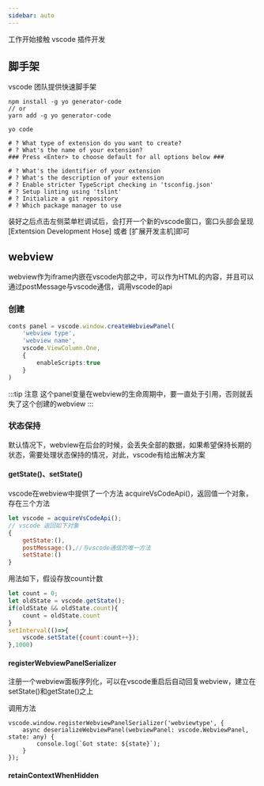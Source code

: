 ```yaml
---
sidebar: auto
---
```



工作开始接触 vscode 插件开发

## 脚手架

vscode 团队提供快速脚手架
```shell
npm install -g yo generator-code
// or
yarn add -g yo generator-code
```
```
yo code

# ? What type of extension do you want to create?
# ? What's the name of your extension?
### Press <Enter> to choose default for all options below ###

# ? What's the identifier of your extension
# ? What's the description of your extension
# ? Enable stricter TypeScript checking in 'tsconfig.json'
# ? Setup linting using 'tslint'
# ? Initialize a git repository
# ? Which package manager to use
```
装好之后点击左侧菜单栏调试后，会打开一个新的vscode窗口，窗口头部会呈现 [Extentsion Development Hose] 或者 [扩展开发主机]即可

## webview

webview作为iframe内嵌在vscode内部之中，可以作为HTML的内容，并且可以通过postMessage与vscode通信，调用vscode的api

### 创建

```typescript
conts panel = vscode.window.createWebviewPanel(
    'webview type',
    'webview name', 
    vscode.ViewColumn.One,
    {
        enableScripts:true
    } 
)
```

:::tip 注意
这个panel变量在webview的生命周期中，要一直处于引用，否则就丢失了这个创建的webview
:::

### 状态保持
默认情况下，webview在后台的时候，会丢失全部的数据，如果希望保持长期的状态，需要处理状态保持的情况，对此，vscode有给出解决方案

#### getState()、setState()
vscode在webview中提供了一个方法 acquireVsCodeApi()，返回值一个对象，存在三个方法
```javascript
let vscode = acquireVsCodeApi();
// vscode 返回如下对象
{
    getState:(),
    postMessage:(),//与vscode通信的唯一方法
    setState:()
}
```
用法如下，假设存放count计数
```javascript
let count = 0;
let oldState = vscode.getState();
if(oldState && oldState.count){
    count = oldState.count
}
setInterval(()=>{
    vscode.setState({count:count++});
},1000)
```
#### registerWebviewPanelSerializer
注册一个webview面板序列化，可以在vscode重启后自动回复webview，建立在setState()和getState()之上

调用方法
```
vscode.window.registerWebviewPanelSerializer('webviewtype', {
    async deserializeWebviewPanel(webviewPanel: vscode.WebviewPanel, state: any) {
        console.log(`Got state: ${state}`);
    }
});
```
#### retainContextWhenHidden